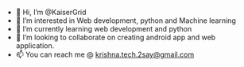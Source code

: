 - 👋 Hi, I’m @KaiserGrid
- 👀 I’m interested in Web development, python and Machine learning 
- 🌱 I’m currently learning web development and python 
- 💞️ I’m looking to collaborate on creating android app and web application. 
- 📫 You can reach me @ krishna.tech.2say@gmail.com 

<!---
KaiserGrid/KaiserGrid is a ✨ special ✨ repository because its `README.md` (this file) appears on your GitHub profile.
You can click the Preview link to take a look at your changes.
--->

